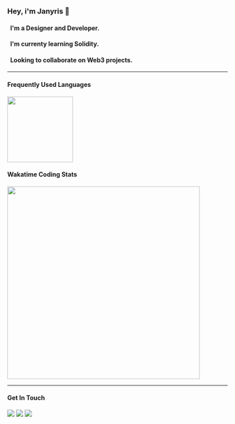 ### Hey, i'm Janyris :wave:

#### &nbsp; **I'm a Designer and Developer.**
#### &nbsp; **I'm currenty learning Solidity.**
#### &nbsp; **Looking to collaborate on Web3 projects.**


_________________

#### Frequently Used Languages

<a href="https://www.github.com/janyris"><!-- wi*quL3fcV --><img height="150px" src="https://github-readme-stats.vercel.app/api/top-langs/?username=janyris&hide=html&hide_title=true&hide_border=true&layout=compact&langs_count=6&exclude_repo=comp426,Redventures-Movie-Quotes&text_color=000&icon_color=fff&bg_color=0,52fa5a,4dfcff,c64dff&theme=graywhite" /></a>


#### Wakatime Coding Stats
<a href="https://www.github.com/janyris"><img width="440" src="https://github-readme-stats.vercel.app/api/wakatime?username=@janyris&show_icons=true&theme=radical&hide=html&hide_title=true&hide_border=true&layout=compact&langs_count=6&exclude_repo=comp426,Redventures-Movie-Quotes&text_color=000&icon_color=fff&bg_color=0,52fa5a,4dfcff,c64dff&theme=graywhite"/></a>
_________________

#### Get In Touch


<a href="https://www.twitter.com/janyris"><img src="https://img.shields.io/badge/-Twitter-000?&logo=Twitter"/></a> <a href="https://www.polywork.com/janyris"><img src="https://img.shields.io/badge/-Polywork-000?&logo=Polywork"/></a> <a href="https://www.linkedin.com/in/janyriscotto/"><img src="https://img.shields.io/badge/-Linkedin-000?&logo=linkedin"/></a> 

